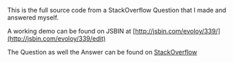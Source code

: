 This is the full source code from a StackOverflow Question that I made and answered myself.

A working demo can be found on JSBIN at [http://jsbin.com/evoloy/339/](http://jsbin.com/evoloy/339/edit)

The Question as well the Answer can be found on [StackOverflow](http://stackoverflow.com/questions/536676)
